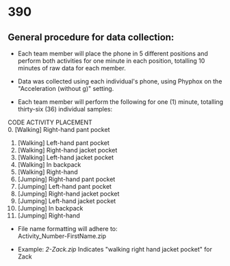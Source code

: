 
# 390

## General procedure for data collection:
- Each team member will place the phone in 5 different positions and perform both activities for one minute in each position, totalling 10 minutes of raw data for each member. 

- Data was collected using each individual's phone, using Phyphox  on the "Acceleration (without g)" setting.

-  Each team member will perform the following for one (1) minute, totalling thirty-six (36) individual samples:   
   
CODE ACTIVITY PLACEMENT   
0. [Walking] Right-hand pant pocket  
1. [Walking] Left-hand pant pocket  
2. [Walking] Right-hand jacket pocket  
3. [Walking] Left-hand jacket pocket  
4. [Walking] In backpack  
5. [Walking] Right-hand  
6. [Jumping] Right-hand pant pocket  
7. [Jumping] Left-hand pant pocket  
8. [Jumping] Right-hand jacket pocket  
9. [Jumping] Left-hand jacket pocket  
10. [Jumping] In backpack  
11. [Jumping] Right-hand
  
  
- File name formatting will adhere to:  
Activity_Number-FirstName.zip
  
- Example:
*2-Zack.zip* Indicates "walking right hand jacket pocket" for Zack
